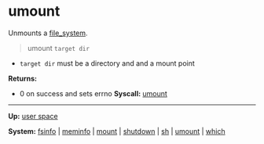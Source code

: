 # umount

Unmounts a [file_system](../../kernel/file_system/file_system.md).

> umount `target dir`

- `target dir` must be a directory and and a mount point

**Returns:**
- 0 on success and sets errno
**Syscall:** [umount](../../kernel/syscalls/umount.md)

---
**Up:** [user space](../userspace.md)

**System:** [fsinfo](fsinfo.md) | [meminfo](meminfo.md) | [mount](mount.md) | [shutdown](shutdown.md) | [sh](sh.md) | [umount](umount.md) | [which](which.md)
